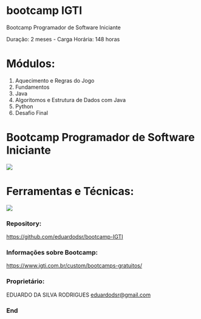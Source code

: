 # bootcamp IGTI

Bootcamp Programador de Software Iniciante

Duração: 2 meses - Carga Horária: 148 horas

# Módulos:
                
1. Aquecimento e Regras do Jogo
2. Fundamentos
3. Java
4. Algoritomos e Estrutura de Dados com Java
5. Python
6. Desafio Final

# Bootcamp Programador de Software Iniciante

![](https://i.imgur.com/sUbFRTU.png)

# Ferramentas e Técnicas:

![](https://i.imgur.com/3hrde7o.png)

### Repository:

<https://github.com/eduardodsr/bootcamp-IGTI>

### Informações sobre Bootcamp:

<https://www.igti.com.br/custom/bootcamps-gratuitos/>

### Proprietário:

EDUARDO DA SILVA RODRIGUES
eduardodsr@gmail.com

### End
